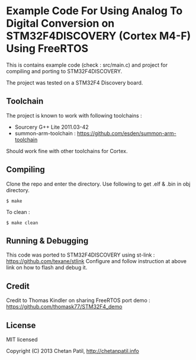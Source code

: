 Example Code For Using Analog To Digital Conversion on STM32F4DISCOVERY (Cortex M4-F) Using FreeRTOS
========================

This is contains example code (check : src/main.c) and project for compiling and porting to STM32F4DISCOVERY.

The project was tested on a STM32F4 Discovery board.

Toolchain
---------

The project is known to work with following toolchains :

* Sourcery G++ Lite 2011.03-42
* summon-arm-toolchain : <https://github.com/esden/summon-arm-toolchain>

Should work fine with other toolchains for Cortex. 

Compiling
---------

Clone the repo and enter the directory. Use following to get .elf & .bin in obj directory.

    $ make

To clean : 

    $ make clean

Running & Debugging
-------

This code was ported to STM32F4DISCOVERY using st-link : <https://github.com/texane/stlink>
Configure and follow instruction at above link on how to flash and debug it.

Credit
------

Credit to Thomas Kindler on sharing FreeRTOS port demo : <https://github.com/thomask77/STM32F4_demo>

License
-------

MIT licensed

Copyright (C) 2013 Chetan Patil, http://chetanpatil.info

